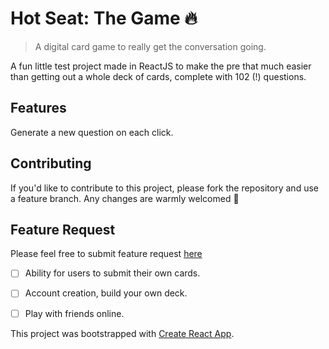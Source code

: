 # Hot Seat: The Game 🔥



>  A digital card game to really get the conversation going.

A fun little test project made in ReactJS to make the pre that much easier than getting out a whole deck of cards, complete with 102 (!) questions.

## Features

Generate a new question on each click.

## Contributing
If you'd like to contribute to this project, please fork the repository and use a feature branch. Any changes are warmly welcomed 💛


## Feature Request
Please feel free to submit feature request [here](https://google.com)

  - [ ] Ability for users to submit their own cards.
  - [ ] Account creation, build your own deck.
  - [ ] Play with friends online.



This project was bootstrapped with [Create React App](https://github.com/facebook/create-react-app).